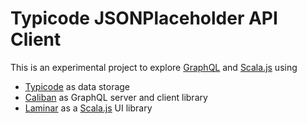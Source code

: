 # Typicode JSONPlaceholder API Client

This is an experimental project to explore [GraphQL](https://graphql.org/) and [Scala.js](https://www.scala-js.org/) using

- [Typicode](https://jsonplaceholder.typicode.com/) as data storage
- [Caliban](https://caliban.io/) as GraphQL server and client library
- [Laminar](https://laminar.dev/) as a [Scala.js](https://www.scala-js.org/) UI library
